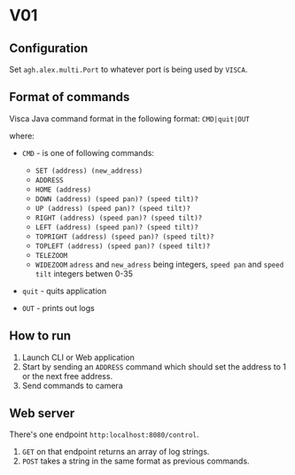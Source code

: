 # V01

## Configuration

Set `agh.alex.multi.Port` to whatever port is being used by `VISCA`.

## Format of commands

Visca Java command format in the following format:
`CMD|quit|OUT`

where:

- `CMD` - is one of following commands:

  - `SET (address) (new_address)`
  - `ADDRESS`
  - `HOME (address)`
  - `DOWN (address) (speed pan)? (speed tilt)?`
  - `UP (address) (speed pan)? (speed tilt)?`
  - `RIGHT (address) (speed pan)? (speed tilt)?`
  - `LEFT (address) (speed pan)? (speed tilt)?`
  - `TOPRIGHT (address) (speed pan)? (speed tilt)?`
  - `TOPLEFT (address) (speed pan)? (speed tilt)?`
  - `TELEZOOM`
  - `WIDEZOOM`
    `adress` and `new_adress` being integers, `speed pan` and `speed tilt` integers betwen 0-35

- `quit` - quits application
- `OUT` - prints out logs

## How to run

1. Launch CLI or Web application
2. Start by sending an `ADDRESS` command which should set the address to 1 or the next free address.
3. Send commands to camera

## Web server

There's one endpoint `http:localhost:8080/control`.

1. `GET` on that endpoint returns an array of log strings.
2. `POST` takes a string in the same format as previous commands.
